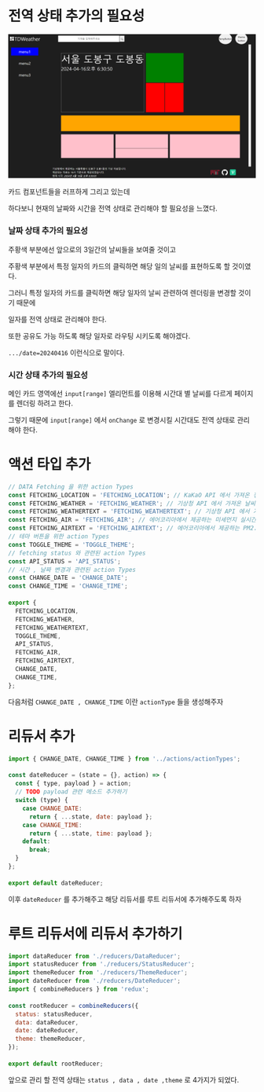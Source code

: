 # 전역 상태 추가의 필요성

![alt text](image.png)

카드 컴포넌트들을 러프하게 그리고 있는데

하다보니 현재의 날짜와 시간을 전역 상태로 관리해야 할 필요성을 느꼈다.

### 날짜 상태 추가의 필요성

주황색 부분에선 앞으로의 3일간의 날씨들을 보여줄 것이고

주황색 부분에서 특정 일자의 카드의 클릭하면 해당 일의 날씨를 표현하도록 할 것이였다.

그러니 특정 일자의 카드를 클릭하면 해당 일자의 날씨 관련하여 렌더링을 변경할 것이기 때문에

일자를 전역 상태로 관리해야 한다.

또한 공유도 가능 하도록 해당 일자로 라우팅 시키도록 해야겠다.

`.../date=20240416` 이런식으로 말이다.

### 시간 상태 추가의 필요성

메인 카드 영역에선 `input[range]` 엘리먼트를 이용해 시간대 별 날씨를 다르게 페이지를 렌더링 하려고 한다.

그렇기 때문에 `input[range]` 에서 `onChange` 로 변경시킬 시간대도 전역 상태로 관리해야 한다.

# 액션 타입 추가

```jsx
// DATA Fetching 을 위한 action Types
const FETCHING_LOCATION = 'FETCHING_LOCATION'; // KaKaO API 에서 가져온 정제된 양식의 텍스트
const FETCHING_WEATHER = 'FETCHING_WEATHER'; // 기상청 API 에서 가져온 날씨 데이터
const FETCHING_WEATHERTEXT = 'FETCHING_WEATHERTEXT'; // 기상청 API 에서 가져온 날씨 정보 텍스트;
const FETCHING_AIR = 'FETCHING_AIR'; // 에어코리아에서 제공하는 미세먼지 실시간 측정 정보
const FETCHING_AIRTEXT = 'FETCHING_AIRTEXT'; // 에어코리아에서 제공하는 PM2.5 , O3 통보 텍스트
// 테마 버튼을 위한 action Types
const TOGGLE_THEME = 'TOGGLE_THEME';
// fetching status 와 관련된 action Types
const API_STATUS = 'API_STATUS';
// 시간 , 날짜 변경과 관련된 action Types
const CHANGE_DATE = 'CHANGE_DATE';
const CHANGE_TIME = 'CHANGE_TIME';

export {
  FETCHING_LOCATION,
  FETCHING_WEATHER,
  FETCHING_WEATHERTEXT,
  TOGGLE_THEME,
  API_STATUS,
  FETCHING_AIR,
  FETCHING_AIRTEXT,
  CHANGE_DATE,
  CHANGE_TIME,
};
```

다음처럼 `CHANGE_DATE , CHANGE_TIME` 이란 `actionType` 들을 생성해주자

# 리듀서 추가

```jsx
import { CHANGE_DATE, CHANGE_TIME } from '../actions/actionTypes';

const dateReducer = (state = {}, action) => {
  const { type, payload } = action;
  // TODO payload 관련 메소드 추가하기
  switch (type) {
    case CHANGE_DATE:
      return { ...state, date: payload };
    case CHANGE_TIME:
      return { ...state, time: payload };
    default:
      break;
  }
};

export default dateReducer;
```

이후 `dateReducer` 를 추가해주고 해당 리듀서를 루트 리듀서에 추가해주도록 하자

# 루트 리듀서에 리듀서 추가하기

```jsx
import dataReducer from './reducers/DataReducer';
import statusReducer from './reducers/StatusReducer';
import themeReducer from './reducers/ThemeReducer';
import dateReducer from './reducers/DateReducer';
import { combineReducers } from 'redux';

const rootReducer = combineReducers({
  status: statusReducer,
  data: dataReducer,
  date: dateReducer,
  theme: themeReducer,
});

export default rootReducer;
```

앞으로 관리 할 전역 상태는 `status , data , date ,theme` 로 4가지가 되었다.
